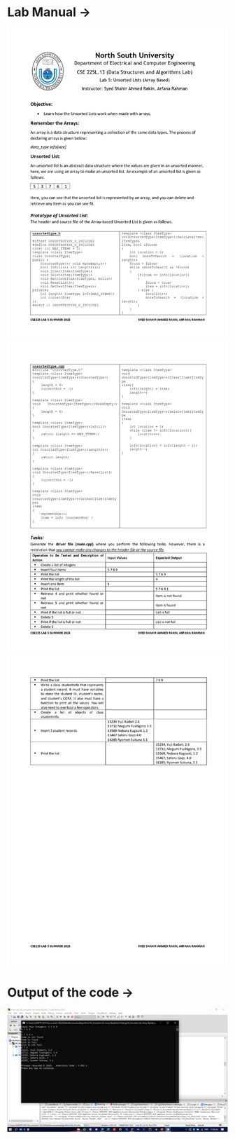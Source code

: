 <h1><b>Lab Manual → </b></h1>
<img src="Lab Manual and Output/Lab Manual Class 5 CSE225.13 Summer 2023_page-0001.jpg">

<img src="Lab Manual and Output/Lab Manual Class 5 CSE225.13 Summer 2023_page-0002.jpg">

<img src="Lab Manual and Output/Lab Manual Class 5 CSE225.13 Summer 2023_page-0003.jpg">

<h1><b>Output of the code → </b></h1>
<img src="Lab Manual and Output/Output-04_Unsorted Lists (Array Based).png">

